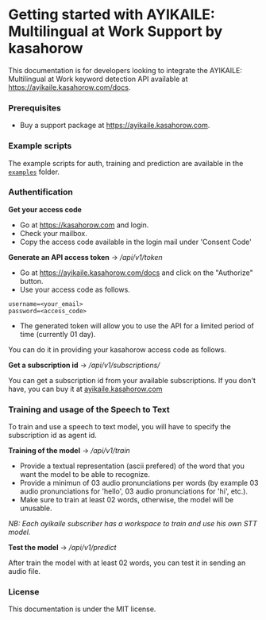 # Getting started with AYIKAILE: Multilingual at Work Support by kasahorow

This documentation is for developers looking to integrate the AYIKAILE: Multilingual at Work keyword detection API available at https://ayikaile.kasahorow.com/docs.


### Prerequisites

- Buy a support package at https://ayikaile.kasahorow.com.

### Example scripts

The example scripts for auth, training and prediction are available in the [`examples`](examples) folder.

### Authentification

**Get your access code**

- Go at https://kasahorow.com and login.
- Check your mailbox.
- Copy the access code available in the login mail under 'Consent Code'

**Generate an API access token** -> */api/v1/token*

- Go at https://ayikaile.kasahorow.com/docs and click on the "Authorize" button.
- Use your access code as follows.

```
username=<your_email>
password=<access_code>
```

- The generated token will allow you to use the API for a limited period of time (currently 01 day).

You can do it in providing your kasahorow access code as follows.

**Get a subscription id** -> */api/v1/subscriptions/*

You can get a subscription id from your available subscriptions.
If you don't have, you can buy it at [ayikaile.kasahorow.com](https://ayikaile.kasahorow.com)

### Training and usage of the Speech to Text

To train and use a speech to text model, you will have to specify the subscription id as agent id.

**Training of the model** -> */api/v1/train*

- Provide a textual representation (ascii prefered) of the word that you want the model to be able to recognize.
- Provide a minimun of 03 audio pronunciations per words (by example 03 audio pronunciations for 'hello', 03 audio pronunciations for 'hi', etc.).
- Make sure to train at least 02 words, otherwise, the model will be unusable.

*NB: Each ayikaile subscriber has a workspace to train and use his own STT model.*

**Test the model** -> */api/v1/predict*

After train the model with at least 02 words, you can test it in sending an audio file.

### License

This documentation is under the MIT license.
